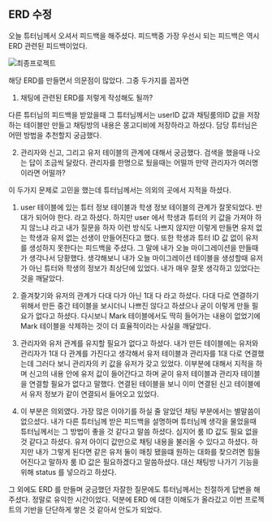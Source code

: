 ## ERD 수정

오늘 튜터님께서 오셔서 피드백을 해주셨다. 피드백중 가장 우선시 되는 피드백은 역시 ERD 관련된 피드백이었다.

![최종프로젝트](https://github.com/rimyepark/myTIL/assets/133215556/c939bb73-2367-4ce9-a6bd-eb72303fe9e8)

해당 ERD를 만들면서 의문점이 많았다. 그중 두가지를 꼽자면

1. 채팅에 관련된 ERD를 저렇게 작성해도 될까?

다른 튜터님의 피드백을 받았을때 그 튜터님께서는 userID 값과 채팅룸의ID 값을 저장하는 테이블만 만들고 채팅방의 내용은 몽고디비에 저장하라고 하셨다. 담당 튜터님은 어떤 방법을 추천할지 궁금했다.

2. 관리자와 신고, 그리고 유저 테이블의 관계에 대해서 궁금했다. 검색을 했을때 나오는 답이 조금씩 달랐다. 관리자를 한명으로 뒀을때는 어떨까 만약 관리자가 여러명이라면 어떨까? 

 이 두가지 문제로 고민을 했는데 튜터님께서는 의외의 곳에서 지적을 하셨다.

 1. user 테이블에 있는 튜터 정보 테이블과 학생 정보 테이블의 관계가 잘못되었다. 반대가 되어야 한다. 라고 하셨다. 하지만 user 에서 학생과 튜터의 키 값을 가져야 하지 않느냐 라고 내가 질문을 하자 이런 방식도 나쁘지 않지만 이렇게 만들면 유저 없는 학생과 유저 없는 선생이 만들어진다고 했다. 또한 학생과 튜터 ID 값 없이 유저를 생성하지 못한다는 피드백을 주셨다. 그 말에 내가 오늘 마이그레이션을 만들때가 생각나서 당황했다. 생각해보니 내가 오늘 마이그레이션 테이블을 생성할때 유저가 아닌 튜터와 학생의 정보가 최상단에 있었다. 내가 매우 잘못 생각하고 있었다는 것을 깨달았다.

 2. 즐겨찾기와 유저의 관계가 다대 다가 아닌 1대 다 라고 하셨다. 다대 다로 연결하기 위해서 만든 중간 테이블을 보시더니 나쁘진 않다고 하셨으나 굳이 이렇게 만들 필요가 없다고 하셨다. 다시보니 Mark 테이블에서도 딱히 들어가는 내용이 없었기에 Mark 테이블을 삭제하는 것이 더 효율적이라는 사실을 깨달았다.

 3. 관리자와 유저 관계를 유지할 필요가 없다고 하셨다. 내가 만든 테이블에는 유저와 관리자가 1대 다 관계를 가진다고 생각해서 유저 테이블과 관리자를 1대 다로 연결했는데 그러다 보니 관리자의 키 값을 유저가 갖고 있었다. 이부분에 대해서 지적을 하며 신고의 내용 안에 유저 값이 들어간다고 하며 굳이 유저 테이블과 관리자 테이블을 연결할 필요가 없다고 말했다. 연결된 테이블을 보니 이미 연결된 신고 테이블에서 유저 정보가 같이 연결되서 들어오고 있었다.

 4. 이 부분은 의외였다. 가장 많은 이야기를 하실 줄 알았던 채팅 부분에서는 별말씀이 없으셨다. 내가 다른 튜터님께 받은 피드백을 설명하며 튜터님께 생각을 물었을때 튜터님께서는 그 방법이 좋을 것 같다고 말씀 하셨다. 심지어 룸 ID 값도 필요 없을 것 같다고 하셨다. 유저 아이디 값만으로 채팅 내용을 불러올 수 있다고 하셨다. 하지만 내가 그렇게 된다면 같은 유저 둘이 매칭 됐을떄 원하는 대화를 찾으려면 힘들어진다고 말하자 룸 ID 값은 필요하겠다고 말씀하셨다. 대신 채팅방 나가기 기능을 위해 status 를 넣으라고 하셨다.

 그 외에도 ERD 를 만들며 궁금했던 자잘한 질문에도 튜터님께서는 친절하게 답변을 해주셨다. 정말로 유익한 시간이었다. 덕분에 ERD 에 대한 이해도가 올라갔고 이번 프로젝트의 기반을 단단하게 쌓은 것 같아서 안도가 되었다.